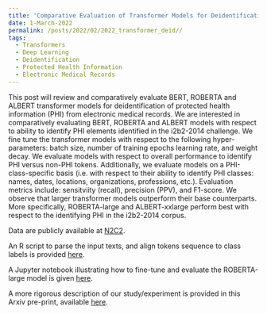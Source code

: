```yaml
---
title: 'Comparative Evaluation of Transformer Models for Deidentification of Protected Health Information from Primary Care Electronic Medical Records'
date: 1-March-2022
permalink: /posts/2022/02/2022_transformer_deid//
tags:
  - Transformers
  - Deep Learning
  - Deidentification
  - Protected Health Information
  - Electronic Medical Records
---
```


This post will review and comparatively evaluate BERT, ROBERTA and ALBERT transformer models for deidentification of protected health information (PHI) from electronic medical records. We are interested in comparatively evaluating BERT, ROBERTA and ALBERT models with respect to ability to identify PHI elements identified in the i2b2-2014 challenge. We fine tune the transformer models with respect to the following hyper-parameters: batch size, number of training epochs learning rate, and weight decay. We evaluate models with respect to overall performance to identify PHI versus non-PHI tokens. Additionally, we evaluate models on a PHI-class-specific basis (i.e. with respect to their ability to identify PHI classes: names, dates, locations, organizations, professions, etc.). Evaluation metrics include: sensitviity (recall), precision (PPV), and F1-score. We observe that larger transformer models outperform their base counterparts. More specifically, ROBERTA-large and ALBERT-xxlarge perform best with respect to the identifying PHI in the i2b2-2014 corpus. 

Data are publicly available at [N2C2](https://portal.dbmi.hms.harvard.edu/projects/n2c2-nlp/). 

An R script to parse the input texts, and align tokens sequence to class labels is provided [here](../files/2022_02_Rcode_i2b2_BIOtag.R).

A Jupyter notebook illustrating how to fine-tune and evaluate the ROBERTA-large model is given [here](../files/2022_02_Transformers_NER_FineTune_i2b2_2014_DEID_Roberta.ipynb).

A more rigorous description of our study/experiment is provided in this Arxiv pre-print, available [here](../files/2022_02_TransformerDEID_i2b2_2014_MeaneyHakimpourKaliaMoineddin_ArxivSubmit.pdf). 



